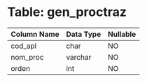 # Table: gen_proctraz

| Column Name | Data Type | Nullable |
|-------------|-----------|----------|
| cod_apl | char | NO |
| nom_proc | varchar | NO |
| orden | int | NO |
